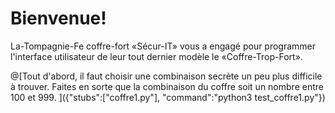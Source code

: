 # Bienvenue!

La-Tompagnie-Fe coffre-fort «Sécur-IT» vous a engagé pour programmer l'interface utilisateur de leur tout dernier modèle le «Coffre-Trop-Fort».

@[Tout d'abord, il faut choisir une combinaison secrète un peu plus difficile à trouver. Faites en sorte que la combinaison du coffre soit un nombre entre 100 et 999. ]({"stubs":["coffre1.py"], "command":"python3 test_coffre1.py"})

